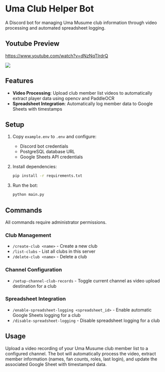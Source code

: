 # Uma Club Helper Bot

A Discord bot for managing Uma Musume club information through video processing and automated spreadsheet logging.

## Youtube Preview

https://www.youtube.com/watch?v=dNzNqTIrdrQ

[![](http://img.youtube.com/vi/dNzNqTIrdrQ/maxresdefault.jpg)](https://www.youtube.com/watch?v=dNzNqTIrdrQ)

## Features

- **Video Processing**: Upload club member list videos to automatically extract player data using opencv and PaddleOCR
- **Spreadsheet Integration**: Automatically log member data to Google Sheets with timestamps

## Setup

1. Copy `example.env` to `.env` and configure:
   - Discord bot credentials
   - PostgreSQL database URL
   - Google Sheets API credentials

2. Install dependencies:
   ```bash
   pip install -r requirements.txt
   ```

3. Run the bot:
   ```bash
   python main.py
   ```

## Commands

All commands require administrator permissions.

### Club Management

- `/create-club <name>` - Create a new club
- `/list-clubs` - List all clubs in this server
- `/delete-club <name>` - Delete a club

### Channel Configuration

- `/setup-channel-club-records` - Toggle current channel as video upload destination for a club

### Spreadsheet Integration

- `/enable-spreadsheet-logging <spreadsheet_id>` - Enable automatic Google Sheets logging for a club
- `/disable-spreadsheet-logging` - Disable spreadsheet logging for a club

## Usage

Upload a video recording of your Uma Musume club member list to a configured channel. The bot will automatically process the video, extract member information (names, fan counts, roles, last login), and update the associated Google Sheet with timestamped data.
